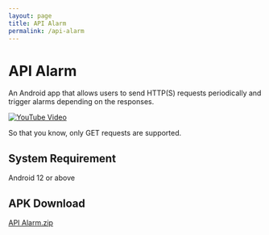 ```yaml
---
layout: page
title: API Alarm
permalink: /api-alarm
---
```


# API Alarm
An Android app that allows users to send HTTP(S) requests periodically and trigger alarms depending on the responses.

[![YouTube Video](https://github.com/user-attachments/assets/304f2ef9-d240-401f-b84e-3aa1ae408cd4)](https://youtu.be/kk_W4c9RF0o)

So that you know, only GET requests are supported.

## System Requirement
Android 12 or above

## APK Download
[API Alarm.zip](https://github.com/user-attachments/files/18308443/API.Alarm.zip)
